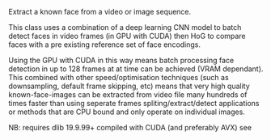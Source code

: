 Extract a known face from a video or image sequence.

This class uses a combination of a deep learning CNN model to batch detect faces
in video frames (in GPU with CUDA) then HoG to compare faces with a pre existing
reference set of face encodings.

Using the GPU with CUDA in this way means batch processing face detection in up to 128 frames
at at time can be achieved (VRAM dependant). This combined with other speed/optimisation techniques
(such as downsampling, default frame skipping, etc) means that very high quality
known-face-images can be extracted from video file many hundreds of times faster than using seperate
frames spliting/extract/detect applications or methods that are CPU bound and only operate on individual images.

NB: requires dlib 19.9.99+ compiled with CUDA (and preferably AVX)
see  